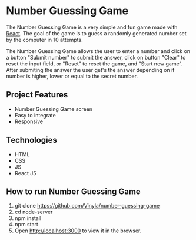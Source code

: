 # Number Guessing Game

The Number Guessing Game is a very simple and fun game made with [React](https://reactjs.org/).
The goal of the game is to guess a randomly generated number set by the computer in 10 attempts.

The Number Guessing Game allows the user to enter a number and click on a button "Submit number" to submit the answer, click on button "Clear" to reset the input field, or "Reset" to reset the game, and "Start new game".
After submiting the answer the user get's the answer depending on if number is higher, lower or equal to the secret number.

## Project Features

- Number Guessing Game screen
- Easy to integrate
- Responsive

## Technologies

- HTML
- CSS
- JS
- React JS

## How to run Number Guessing Game

1. git clone https://github.com/Vinyla/number-guessing-game
2. cd node-server
3. npm install
4. npm start
5. Open [http://localhost:3000](http://localhost:3000) to view it in the browser.
